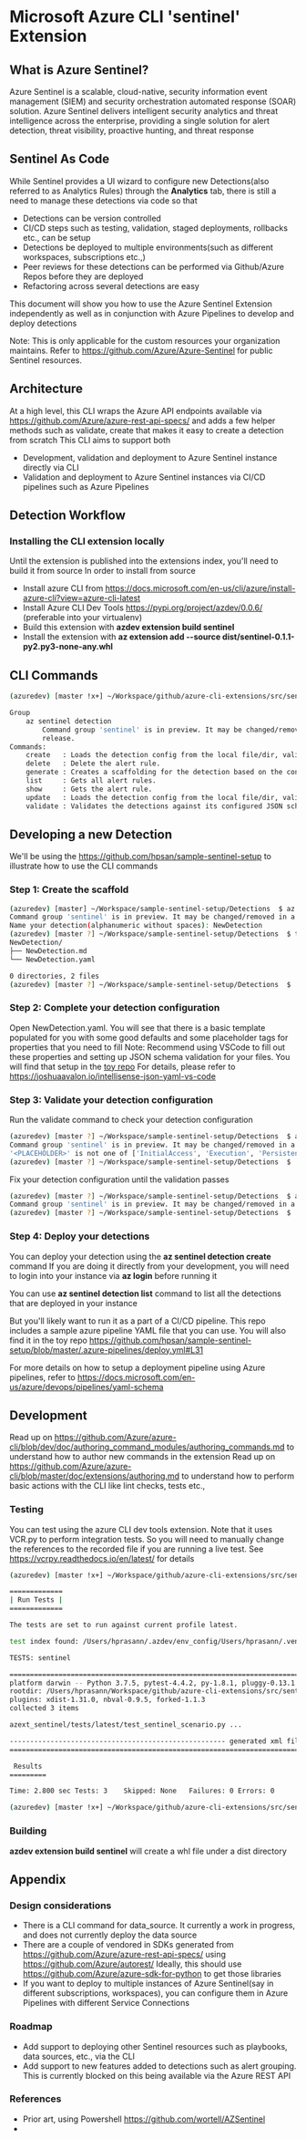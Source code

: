 # Microsoft Azure CLI 'sentinel' Extension

## What is Azure Sentinel?
Azure Sentinel is a scalable, cloud-native, security information event management (SIEM) and
security orchestration automated response (SOAR) solution. Azure Sentinel delivers intelligent security analytics and
threat intelligence across the enterprise, providing a single solution for alert detection, threat visibility,
proactive hunting, and threat response

## Sentinel As Code
While Sentinel provides a UI wizard to configure new Detections(also referred to as Analytics Rules)
through the **Analytics**  tab, there is still a need to manage these detections via code so that
- Detections can be version controlled
- CI/CD steps such as testing, validation, staged deployments, rollbacks etc., can be setup
- Detections be deployed to multiple environments(such as different workspaces, subscriptions etc.,) 
- Peer reviews for these detections can be performed via Github/Azure Repos before they are deployed
- Refactoring across several detections are easy

This document will show you how to use the Azure Sentinel Extension independently as well as
in conjunction with Azure Pipelines to develop and deploy detections

Note: This is only applicable for the custom resources your organization maintains. Refer to 
https://github.com/Azure/Azure-Sentinel for public Sentinel resources.
## Architecture
At a high level, this CLI wraps the Azure API endpoints available via https://github.com/Azure/azure-rest-api-specs/
and adds a few helper methods such as validate, create that makes it easy to create a detection from scratch
This CLI aims to support both
- Development, validation and deployment to Azure Sentinel instance directly via CLI
- Validation and deployment to Azure Sentinel instances via CI/CD pipelines such as Azure Pipelines

## Detection Workflow
### Installing the CLI extension locally
Until the extension is published into the extensions index, you'll need to build it from source
In order to install from source
- Install azure CLI from https://docs.microsoft.com/en-us/cli/azure/install-azure-cli?view=azure-cli-latest
- Install Azure CLI Dev Tools https://pypi.org/project/azdev/0.0.6/ (preferable into your virtualenv)
- Build this extension with **azdev extension build sentinel**
- Install the extension with **az extension add --source dist/sentinel-0.1.1-py2.py3-none-any.whl**

## CLI Commands
```bash
(azuredev) [master !x+] ~/Workspace/github/azure-cli-extensions/src/sentinel  $ az sentinel detection -h

Group
    az sentinel detection
        Command group 'sentinel' is in preview. It may be changed/removed in a future
        release.
Commands:
    create   : Loads the detection config from the local file/dir, validates it and deploys it.
    delete   : Delete the alert rule.
    generate : Creates a scaffolding for the detection based on the configured template.
    list     : Gets all alert rules.
    show     : Gets the alert rule.
    update   : Loads the detection config from the local file/dir, validates it and deploys it.
    validate : Validates the detections against its configured JSON schema.
```
## Developing a new Detection
We'll be using the https://github.com/hpsan/sample-sentinel-setup to illustrate how to use the CLI commands
### Step 1: Create the scaffold
```bash
(azuredev) [master] ~/Workspace/sample-sentinel-setup/Detections  $ az sentinel detection generate
Command group 'sentinel' is in preview. It may be changed/removed in a future release.
Name your detection(alphanumeric without spaces): NewDetection
(azuredev) [master ?] ~/Workspace/sample-sentinel-setup/Detections  $ tree NewDetection/
NewDetection/
├── NewDetection.md
└── NewDetection.yaml

0 directories, 2 files
(azuredev) [master ?] ~/Workspace/sample-sentinel-setup/Detections  $
```
### Step 2: Complete your detection configuration 
Open NewDetection.yaml. You will see that there is a basic template populated for you with some good defaults and 
some placeholder tags for properties that you need to fill
Note: Recommend using VSCode to fill out these properties and setting up JSON schema validation for your files.
You will find that setup in the [toy repo](https://github.com/hpsan/sample-sentinel-setup) For details, please refer
to https://joshuaavalon.io/intellisense-json-yaml-vs-code

### Step 3: Validate your detection configuration
Run the validate command to check your detection configuration
```bash
(azuredev) [master ?] ~/Workspace/sample-sentinel-setup/Detections  $ az sentinel detection validate -d .
Command group 'sentinel' is in preview. It may be changed/removed in a future release.
'<PLACEHOLDER>' is not one of ['InitialAccess', 'Execution', 'Persistence', 'PrivilegeEscalation', 'DefenseEvasion', 'CredentialAccess', 'Discovery', 'LateralMovement', 'Collection', 'Exfiltration', 'CommandAndControl', 'Impact']
(azuredev) [master ?] ~/Workspace/sample-sentinel-setup/Detections  $
```
Fix your detection configuration until the validation passes
```bash
(azuredev) [master ?] ~/Workspace/sample-sentinel-setup/Detections  $ az sentinel detection validate -d .
Command group 'sentinel' is in preview. It may be changed/removed in a future release.
(azuredev) [master ?] ~/Workspace/sample-sentinel-setup/Detections  $
```

### Step 4: Deploy your detections
You can deploy your detection using the **az sentinel detection create** command
If you are doing it directly from your development, you will need to login into your instance via **az login** before running it

You can use **az sentinel detection list** command to list all the detections that are deployed in your instance

But you'll likely want to run it as a part of a CI/CD pipeline. This repo includes a sample azure pipeline YAML file
that you can use. You will also find it in the toy repo https://github.com/hpsan/sample-sentinel-setup/blob/master/.azure-pipelines/deploy.yml#L31

For more details on how to setup a deployment pipeline using Azure pipelines, refer to https://docs.microsoft.com/en-us/azure/devops/pipelines/yaml-schema

## Development
Read up on https://github.com/Azure/azure-cli/blob/dev/doc/authoring_command_modules/authoring_commands.md to understand how to author new commands in the extension
Read up on https://github.com/Azure/azure-cli/blob/master/doc/extensions/authoring.md to understand how to perform basic actions with the CLI like lint checks, tests etc.,
### Testing
You can test using the azure CLI dev tools extension. Note that it uses VCR.py to perform integration tests. So you will need to manually change the references to the
recorded file if you are running a live test. See https://vcrpy.readthedocs.io/en/latest/ for details
```bash
(azuredev) [master !x+] ~/Workspace/github/azure-cli-extensions/src/sentinel  $ azdev test sentinel --series

=============
| Run Tests |
=============

The tests are set to run against current profile latest.

test index found: /Users/hprasann/.azdev/env_config/Users/hprasann/.venv/azuredev/test_index/latest.json

TESTS: sentinel

============================================================================================= test session starts ==============================================================================================
platform darwin -- Python 3.7.5, pytest-4.4.2, py-1.8.1, pluggy-0.13.1
rootdir: /Users/hprasann/Workspace/github/azure-cli-extensions/src/sentinel
plugins: xdist-1.31.0, nbval-0.9.5, forked-1.1.3
collected 3 items

azext_sentinel/tests/latest/test_sentinel_scenario.py ...                                                                                                                                                [100%]

----------------------------------------------------- generated xml file: /Users/hprasann/.azdev/env_config/Users/hprasann/.venv/azuredev/test_results.xml -----------------------------------------------------
=========================================================================================== 3 passed in 2.80 seconds ===========================================================================================

 Results
=========

Time: 2.800 sec	Tests: 3	Skipped: None	Failures: 0	Errors: 0

(azuredev) [master !x+] ~/Workspace/github/azure-cli-extensions/src/sentinel  $
```
### Building
**azdev extension build sentinel** will create a whl file under a dist directory

## Appendix
### Design considerations
- There is a CLI command for data_source. It currently a work in progress, and does not currently deploy the data source
- There are a couple of vendored in SDKs generated from https://github.com/Azure/azure-rest-api-specs/ using https://github.com/Azure/autorest/ Ideally, this should use https://github.com/Azure/azure-sdk-for-python
to get those libraries
- If you want to deploy to multiple instances of Azure Sentinel(say in different subscriptions, workspaces), you can configure them in Azure Pipelines with different Service Connections  
### Roadmap
- Add support to deploying other Sentinel resources such as playbooks, data sources, etc., via the CLI
- Add support to new features added to detections such as alert grouping. This is currently blocked on this being available via the Azure REST API  
### References
- Prior art, using Powershell https://github.com/wortell/AZSentinel
- 